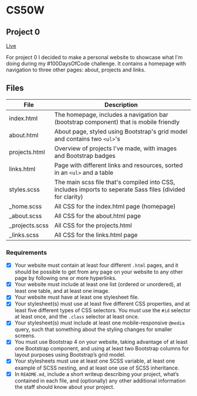 # CS50W
## Project 0 

[Live](https://eline.dev/)

For project 0 I decided to make a personal website to showcase what I'm doing during my #100DaysOfCode challenge. It contains a homepage with navigation to three other pages: about, projects and links.

## Files

File           | Description
-------------  | -------------
index.html     | The homepage, includes a navigation bar (bootstrap component) that is mobile friendly 
about.html     | About page, styled using Bootstrap's grid model and contains two `<ul>`'s
projects.html  | Overview of projects I've made, with images and Bootstrap badges
links.html     | Page with different links and resources, sorted in an `<ul>` and a table
styles.scss    | The main scss file that's compiled into CSS, includes imports to seperate Sass files (divided for clarity)
_home.scss     | All CSS for the index.html page (homepage)
_about.scss    | All CSS for the about.html page
_projects.scss | All CSS for the projects.html
_links.scss    | All CSS for the links.html page



### Requirements
- [x] Your website must contain at least four different `.html` pages, and it should be possible to get from any page on your website to any other page by following one or more hyperlinks.
- [x] Your website must include at least one list (ordered or unordered), at least one table, and at least one image.
- [x] Your website must have at least one stylesheet file.
- [x] Your stylesheet(s) must use at least five different CSS properties, and at least five different types of CSS selectors. You must use the `#id` selector at least once, and the `.class` selector at least once.
- [x] Your stylesheet(s) must include at least one mobile-responsive `@media` query, such that something about the styling changes for smaller screens.
- [x] You must use Bootstrap 4 on your website, taking advantage of at least one Bootstrap component, and using at least two Bootstrap columns for layout purposes using Bootstrap’s grid model.
- [x] Your stylesheets must use at least one SCSS variable, at least one example of SCSS nesting, and at least one use of SCSS inheritance.
- [x] In `README.md`, include a short writeup describing your project, what’s contained in each file, and (optionally) any other additional information the staff should know about your project.